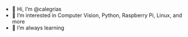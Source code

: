 - 👋 Hi, I’m @calegrias
- 👀 I’m interested in Computer Vision, Python, Raspberry Pi, Linux, and more
- 🌱 I’m always learning 


<!---
calegrias/calegrias is a ✨ special ✨ repository because its `README.md` (this file) appears on your GitHub profile.
You can click the Preview link to take a look at your changes.
--->
